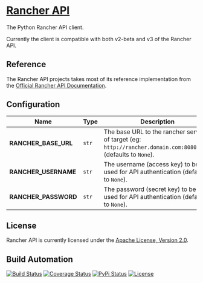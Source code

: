 # [Rancher API](http://rancher-api.hive.pt)

The Python Rancher API client.

Currently the client is compatible with both v2-beta and v3 of the Rancher API.

## Reference

The Rancher API projects takes most of its reference implementation from the [Official Rancher API Documentation](http://docs.rancher.com/rancher/api/).

## Configuration

| Name | Type | Description |
| ----- | ----- | ----- |
| **RANCHER_BASE_URL** | `str` | The base URL to the rancher server of target (eg: `http://rancher.domain.com:8080/v3/`) (defaults to `None`). |
| **RANCHER_USERNAME** | `str` | The username (access key) to be used for API authentication (defaults to `None`). |
| **RANCHER_PASSWORD** | `str` | The password (secret key) to be used for API authentication (defaults to `None`). |

## License

Rancher API is currently licensed under the [Apache License, Version 2.0](http://www.apache.org/licenses/).

## Build Automation

[![Build Status](https://travis-ci.com/hivesolutions/rancher_api.svg?branch=master)](https://travis-ci.com/hivesolutions/rancher_api)
[![Coverage Status](https://coveralls.io/repos/hivesolutions/rancher_api/badge.svg?branch=master)](https://coveralls.io/r/hivesolutions/rancher_api?branch=master)
[![PyPi Status](https://img.shields.io/pypi/v/rancher_api.svg)](https://pypi.python.org/pypi/rancher_api)
[![License](https://img.shields.io/badge/license-Apache%202.0-blue.svg)](https://www.apache.org/licenses/)
